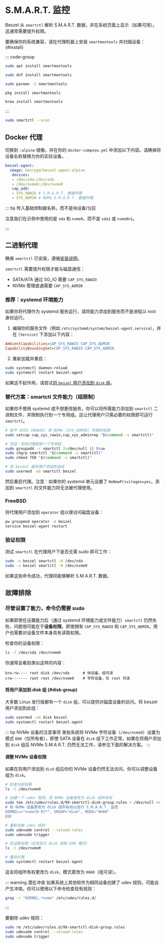 # S.M.A.R.T. 监控

Beszel 从 `smartctl` 解析 S.M.A.R.T. 数据，并在系统页面上显示（如果可用）。这通常需要提升权限。

要确保你的系统兼容，请在代理机器上安装 `smartmontools` 并扫描设备： {#install}


::: code-group

```bash [Debian/Ubuntu]
sudo apt install smartmontools
```

```bash [Fedora]
sudo dnf install smartmontools
```

```bash [Arch]
sudo pacman -S smartmontools
```

```bash [FreeBSD]
pkg install smartmontools
```

```bash [macOS]
brew install smartmontools
```

:::


```bash
sudo smartctl --scan
```

## Docker 代理

切换到 `:alpine` 镜像，并在你的 `docker-compose.yml` 中添加以下内容。请确保将设备名称替换为你的实际设备。

```yaml
beszel-agent:
  image: henrygd/beszel-agent:alpine
   devices:
   - /dev/sda:/dev/sda
   - /dev/nvme0:/dev/nvme0
   cap_add:
   - SYS_RAWIO # S.M.A.R.T. 数据所需
   - SYS_ADMIN # NVMe S.M.A.R.T. 数据所需
```

::: tip 传入基础控制器名称，而不是块设备/分区

注意我们在示例中使用的是 `sda` 和 `nvme0`，而不是 `sda1` 或 `nvme0n1`。

:::

## 二进制代理

确保 `smartctl` 已安装，遵循[安装说明](#install)。

`smartctl` 需要提升权限才能与磁盘通信：

- SATA/ATA 通过 SG_IO 需要 `CAP_SYS_RAWIO`
- NVMe 管理直通需要 `CAP_SYS_ADMIN`

### 推荐：systemd 环境能力

如果你将代理作为 systemd 服务运行，请将能力添加到服务而不是进程以 root 身份运行。

1. 编辑你的服务文件（例如 `/etc/systemd/system/beszel-agent.service`），并在 `[Service]` 下添加以下内容：

```ini
AmbientCapabilities=CAP_SYS_RAWIO CAP_SYS_ADMIN
CapabilityBoundingSet=CAP_SYS_RAWIO CAP_SYS_ADMIN
```

2. 重新加载并重启：

```bash
sudo systemctl daemon-reload
sudo systemctl restart beszel-agent
```

如果这不起作用，请尝试[将 `beszel` 用户添加到 `disk` 组](#disk-group)。

### 替代方案：smartctl 文件能力（组限制）

如果你不使用 systemd 或不想更改服务，你可以将所需能力添加到 `smartctl` 二进制文件，并限制执行到一个专用组。这让代理用户只需必要的权限即可运行 `smartctl`。

```bash
# 授予 SATA (RAWIO) 和 NVMe (SYS_ADMIN) 所需的权限
sudo setcap cap_sys_rawio,cap_sys_admin+ep "$(command -v smartctl)"

# 可选：将执行限制到一个专用组
sudo groupadd -r smartctl 2>/dev/null || true
sudo chgrp smartctl "$(command -v smartctl)"
sudo chmod 750 "$(command -v smartctl)"

# 将 beszel 服务用户添加到该组
sudo usermod -aG smartctl beszel
```

然后重启代理。注意：如果你的 systemd 单元设置了 `NoNewPrivileges=yes`，添加到 `smartctl` 的文件能力将无法被代理使用。

### FreeBSD

将代理用户添加到 `operator` 组以便访问磁盘设备：

```sh
pw groupmod operator -m beszel
service beszel-agent restart
```

### 验证权限

测试 `smartctl` 在代理用户下是否无需 sudo 即可工作：

```bash
sudo -u beszel smartctl -H /dev/sda
sudo -u beszel smartctl -H /dev/nvme0
```

如果这些命令成功，代理将能够解析 S.M.A.R.T. 数据。

## 故障排除

### 尽管设置了能力，命令仍需要 sudo

如果即使在设置能力后（通过 systemd 环境能力或文件能力）`smartctl` 仍然失败，问题很可能在于**设备权限**。即使拥有 `CAP_SYS_RAWIO` 和 `CAP_SYS_ADMIN`，用户也需要对设备文件本身具有读取权限。

检查你的设备权限：

```bash
ls -l /dev/sda /dev/nvme0
```

你通常会看到类似这样的内容：

```
brw-rw---- root disk /dev/sda      # 块设备，组可读
crw------- root root /dev/nvme0    # 字符设备，仅 root 可读
```

#### 将用户添加到 disk 组 {#disk-group}

大多数 Linux 发行版都有一个 `disk` 组，可以提供对磁盘设备的访问。将 beszel 用户添加到此组：

```bash
sudo usermod -aG disk beszel
sudo systemctl restart beszel-agent
```

::: tip NVMe 设备的注意事项
某些系统将 NVMe 字符设备（`/dev/nvme0`）设置为模式 `600`（仅所有者），即使 SATA 设备在 `disk` 组下工作正常。如果在将用户添加到 `disk` 组后 NVMe S.M.A.R.T. 仍然无法工作，请参见下面的解决方案。
:::

#### 调整 NVMe 设备权限

如果在将用户添加到 `disk` 组后你的 NVMe 设备仍然无法访问，你可以调整设备组为 `disk`。

```bash
# 检查当前权限
ls -l /dev/nvme0

# 创建一个 udev 规则，将 NVMe 设备更改为 disk 组所有权
sudo tee /etc/udev/rules.d/99-smartctl-disk-group.rules > /dev/null << 'EOF'
# 将 NVMe 设备更改为 disk 组所有权以进行 S.M.A.R.T. 监控
KERNEL=="nvme[0-9]*", GROUP="disk", MODE="0660"
EOF

# 重新加载 udev 规则
sudo udevadm control --reload-rules
sudo udevadm trigger

# 验证新权限（应该显示 disk 组和 660 模式）
ls -l /dev/nvme0

# 重启代理
sudo systemctl restart beszel-agent
```

这会将组所有权更改为 `disk`，模式更改为 `0660`（组可读）。

::: warning 潜在冲突
如果系统上其他软件为相同设备创建了 udev 规则，可能会产生冲突。你可以使用以下命令检查现有规则：

```bash
grep -r "KERNEL.*nvme" /etc/udev/rules.d/
```

:::

要删除 udev 规则：

```bash
sudo rm /etc/udev/rules.d/99-smartctl-disk-group.rules
sudo udevadm control --reload-rules
sudo udevadm trigger
```
